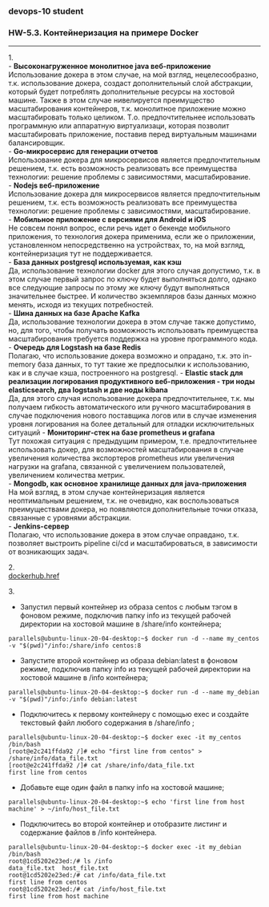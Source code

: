 ### devops-10 student

### HW-5.3. Контейнеризация на примере Docker
---
1.<br>
    - **Высоконагруженное монолитное java веб-приложение**  <br>
		 Использование докера в этом случае, на мой взгляд, нецелесообразно, т.к. использование докера, создаст дополнительный слой абстракции, который будет потреблять дополнительные ресурсы на хостовой машине. Также в этом случае нивелируется преимущество масштабирования контейнеров, т.к. монолитное приложение можно масштабировать только целиком. Т.о. предпочтительнее использовать программную или аппаратную виртуализаци, которая позволит масштабировать приложение, поставив перед виртуальным машинами балансировщик. <br>
    - **Go-микросервис для генерации отчетов**<br>
    	Использование докера для микросервисов является предпочтительным решением, т.к. есть возможность реализовать все преимущества технологии: решение проблемы с зависимостями, масштабирование.<br>
    - **Nodejs веб-приложение**<br>
    	Использование докера для микросервисов является предпочтительным решением, т.к. есть возможность реализовать все преимущества технологии: решение проблемы с зависимостями, масштабирование.<br>
    - **Мобильное приложение c версиями для Android и iOS**<br>
    	Не совсем понял вопрос, если речь идет о бекенде мобильного приложения, то технология докера применима, если же о приложении, установленном непосредственно на устройствах, то, на мой взгляд, контейнеризация тут не поддерживается.<br>
    - **База данных postgresql используемая, как кэш**<br>
    	Да, использование технологии docker для этого случая допустимо, т.к. в этом случае первый запрос по ключу будет выполняться долго, однако все следующие запросы по этому же ключу будут выполняться значительнее быстрее. И количество экземпляров базы данных можно менять, исходя из текущих потребностей.<br>
    - **Шина данных на базе Apache Kafka**<br>
    	Да, использование технологии докера в этом случае также допустимо, но, для того, чтобы получать возможность использовать преимущества масштабирования требуется поддержка на уровне программного кода.<br>
    - **Очередь для Logstash на базе Redis**<br>
    	Полагаю, что использование докера возможно и опрадано, т.к. это in-memory база данных, то тут такие же предпосылки к использованию, как и в случае кэша, построенного на postgresql.
    - **Elastic stack для реализации логирования продуктивного веб-приложения - три ноды elasticsearch, два logstash и две ноды kibana**<br>
    	Да, для этого случая использование докера предпочтительнее, т.к. мы получаем гибкость автоматического или ручного масштабирования в случае подключения нового поставщика логов или в случае изменения уровня логирования на более детальный для отладки исключительных ситуаций
    - **Мониторинг-стек на базе prometheus и grafana**<br>
    	Тут похожая ситуация с предыдущим примером, т.е. предпочтительнее использовать докер, для возможностей масштабирования в случае увеличения количества экспортеров prometheus или увеличения нагрузки на grafana, связанной с увеличением пользователей, увеличением количества метрик. <br>
    - **Mongodb, как основное хранилище данных для java-приложения**<br>
    	На мой взгляд, в этом случае контейнеризация является неоптимальным решением, т.к. не очевидно, как воспользоваться преимуществами докера, но появляются дополнительные точки отказа, связанные с уровнями абстракции.<br>
    - **Jenkins-сервер**<br>
    	Полагаю, что использование докера в этом случае оправдано, т.к. позволяет выстроить pipeline ci/cd и масштабироваться, в зависимости от возникающих задач.<br>

2.<br>
[dockerhub.href](https://hub.docker.com/repository/docker/vinnirus/my_httpd) <br>

 3.<br>
* Запустил первый контейнер из образа centos c любым тэгом в фоновом режиме, подключив папку info из текущей рабочей директории на хостовой машине в /share/info контейнера;<br>
```
parallels@ubuntu-linux-20-04-desktop:~$ docker run -d --name my_centos -v "$(pwd)"/info:/share/info centos:8
```
* Запустите второй контейнер из образа debian:latest в фоновом режиме, подключив папку info из текущей рабочей директории на хостовой машине в /info контейнера;<br>
```
parallels@ubuntu-linux-20-04-desktop:~$ docker run -d --name my_debian -v "$(pwd)"/info:/info debian:latest
```
* Подключитесь к первому контейнеру с помощью exec и создайте текстовый файл любого содержания в /share/info ;<br>
```
parallels@ubuntu-linux-20-04-desktop:~$ docker exec -it my_centos /bin/bash
[root@e2c241ffda92 /]# echo "first line from centos" > /share/info/data_file.txt
[root@e2c241ffda92 /]# cat /share/info/data_file.txt
first line from centos
```
* Добавьте еще один файл в папку info на хостовой машине;<br>
```
parallels@ubuntu-linux-20-04-desktop:~$ echo 'first line from host machine' > ~/info/host_file.txt
```
* Подключитесь во второй контейнер и отобразите листинг и содержание файлов в /info контейнера.
```
parallels@ubuntu-linux-20-04-desktop:~$ docker exec -it my_debian /bin/bash
root@1cd5202e23ed:/# ls /info
data_file.txt  host_file.txt
root@1cd5202e23ed:/# cat /info/data_file.txt
first line from centos
root@1cd5202e23ed:/# cat /info/host_file.txt
first line from host machine
```

